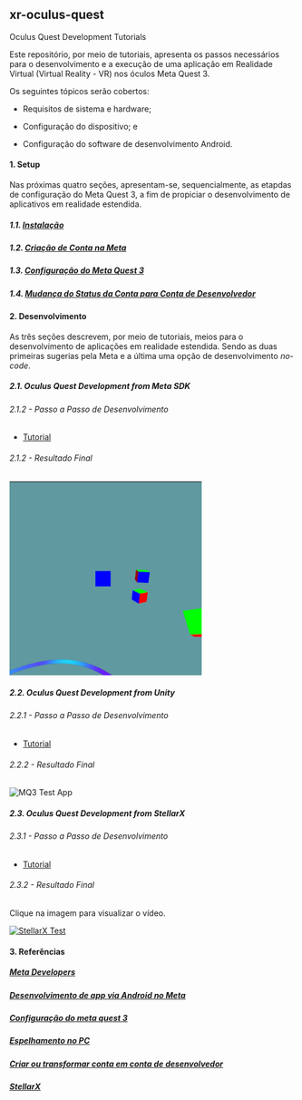 ## xr-oculus-quest

Oculus Quest Development Tutorials

Este repositório, por meio de tutoriais, apresenta os passos necessários para o desenvolvimento e a execução de uma aplicação em Realidade Virtual (Virtual Reality - VR) nos óculos Meta Quest 3.

Os seguintes tópicos serão cobertos:

- Requisitos de sistema e hardware;

- Configuração do dispositivo; e

- Configuração do software de desenvolvimento Android.


#### 1. Setup

Nas próximas quatro seções, apresentam-se, sequencialmente, as etapdas de configuração do Meta Quest 3, a fim de propiciar o desenvolvimento de aplicativos em realidade estendida.

##### 1.1. [Instalação](https://gist.github.com/iec-gpes/e198422dac1f6504b2bdca6f7fae6679)

##### 1.2. [Criação de Conta na Meta](https://gist.github.com/iec-gpes/81af1a3191f7c6b9eb1b12bde42b8057)

##### 1.3. [Configuração do Meta Quest 3](https://gist.github.com/iec-gpes/ba0d314ea1771d14bae7fe93be860cb8)

##### 1.4. [Mudança do Status da Conta para Conta de Desenvolvedor](https://gist.github.com/iec-gpes/0e3e2fe9a0f4e020434221024d641ee9)

#### 2. Desenvolvimento

As três seções descrevem, por meio de tutoriais, meios para o desenvolvimento de aplicações em realidade estendida. Sendo as duas primeiras sugerias pela Meta e a última 
uma opção de desenvolvimento _no-code_.

##### 2.1. Oculus Quest Development from Meta SDK

###### 2.1.2 - Passo a Passo de Desenvolvimento
- [Tutorial](https://gist.github.com/iec-gpes/faced509e5b9b8ee2b5346d2712ce998)

###### 2.1.2 - Resultado Final

![MQ3 Test SDK App](https://github.com/iec-gpes/xr-oculus-quest/blob/main/assets/figs/cubos-sdk-meta.png)
 
##### 2.2. Oculus Quest Development from Unity

###### 2.2.1 - Passo a Passo de Desenvolvimento

- [Tutorial](https://gist.github.com/stra-uss/62344e071c8bfc5ae477df74f1d7995e)

###### 2.2.2 - Resultado Final

![MQ3 Test App](https://github.com/iec-gpes/xr-oculus-quest/blob/main/assets/figs/mq3-test.gif)

##### 2.3. Oculus Quest Development from StellarX

###### 2.3.1 - Passo a Passo de Desenvolvimento

- [Tutorial](https://gist.github.com/iec-gpes/c0b978322a4b34ea0241d0bb1d060193)

###### 2.3.2 - Resultado Final

  Clique na imagem para visualizar o vídeo.

[![StellarX Test](https://img.youtube.com/vi/3aTBdg_PV7c/0.jpg)](https://www.youtube.com/watch?v=3aTBdg_PV7c)


#### 3. Referências

##### [Meta Developers](https://developers.meta.com/)

##### [Desenvolvimento de app via Android no Meta](https://developer.oculus.com/documentation/native/android/mobile-build-run-hello-xr-app/)

##### [Configuração do meta quest 3](https://www.meta.com/pt-br/help/quest/articles/getting-started/getting-started-with-quest-3/set-up-quest-3/)

##### [Espelhamento no PC](https://www.meta.com/pt-br/help/quest/articles/in-vr-experiences/oculus-features/cast-with-quest/oculus.com/casting)

##### [Criar ou transformar conta em conta de desenvolvedor](https://developers.facebook.com/docs/development/register?locale=pt_BR)

##### [StellarX](https://www.stellarx.ai/)
 
  

